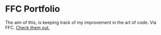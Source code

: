 # FFC Portfolio

The aim of this, is keeping track of my improvement in the art of code. Via FFC.
[Check them out.](https://www.freecodecamp.org/learn "Learn With FFC")
